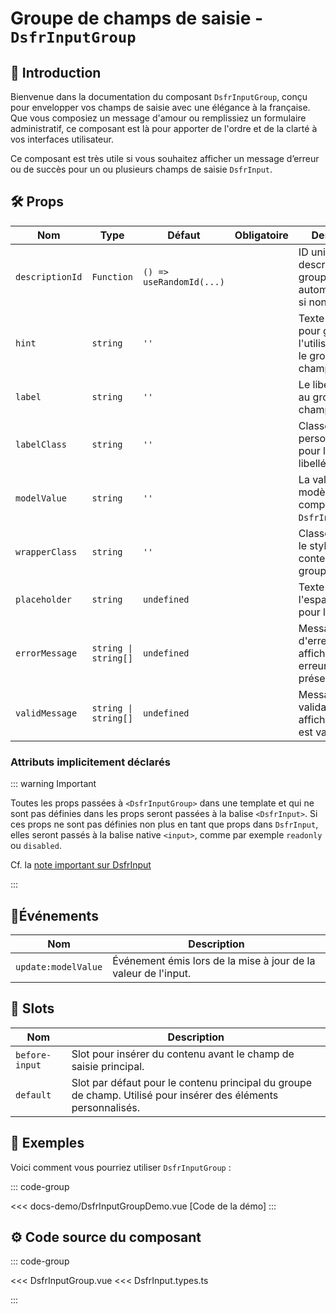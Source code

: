 # Groupe de champs de saisie - `DsfrInputGroup`

## 🌟 Introduction

Bienvenue dans la documentation du composant `DsfrInputGroup`, conçu pour envelopper vos champs de saisie avec une élégance à la française. Que vous composiez un message d'amour ou remplissiez un formulaire administratif, ce composant est là pour apporter de l'ordre et de la clarté à vos interfaces utilisateur.

Ce composant est très utile si vous souhaitez afficher un message d’erreur ou de succès pour un ou plusieurs champs de saisie `DsfrInput`.

## 🛠️ Props

| Nom             | Type        | Défaut                  | Obligatoire   | Description                                                   |
|-----------------|-------------|-------------------------|---------------|---------------------------------------------------------------|
| `descriptionId` | `Function`           | `() => useRandomId(...)`|               | ID unique pour la description du groupe, généré automatiquement si non spécifié. |
| `hint`          | `string`             | `''`                    |               | Texte d'indice pour guider l'utilisateur dans le groupe de champs. |
| `label`         | `string`             | `''`                    |               | Le libellé associé au groupe de champs.                       |
| `labelClass`    | `string`             | `''`                    |               | Classe CSS personnalisée pour le style du libellé.            |
| `modelValue`    | `string`             | `''`                    |               | La valeur liée au modèle du composant `DsfrInput`.            |
| `wrapperClass`  | `string`             | `''`                    |               | Classe CSS pour le style du conteneur du groupe.              |
| `placeholder`   | `string`             | `undefined`             |               | Texte de l'espace réservé pour l'input.                       |
| `errorMessage`  | `string \| string[]` | `undefined`             |               | Message(s) d'erreur à afficher si une erreur est présente.       |
| `validMessage`  | `string \| string[]` | `undefined`             |               | Message(s) de validation à afficher si l'input est valide.       |

### Attributs implicitement déclarés

::: warning Important

Toutes les props passées à `<DsfrInputGroup>` dans une template et qui ne sont pas définies dans les props seront passées à la balise `<DsfrInput>`. Si ces props ne sont pas définies non plus en tant que props dans `DsfrInput`, elles seront passés à la balise native `<input>`, comme par exemple `readonly` ou `disabled`.

Cf. la [note important sur DsfrInput](./DsfrInput.md#attributs-implicitement-declares)

:::

## 📡Événements

| Nom                 | Description                                                                  |
|---------------------|------------------------------------------------------------------------------|
| `update:modelValue` | Événement émis lors de la mise à jour de la valeur de l'input.               |

## 🧩 Slots

| Nom             | Description                                                                                       |
|-----------------|---------------------------------------------------------------------------------------------------|
| `before-input`  | Slot pour insérer du contenu avant le champ de saisie principal.                                  |
| `default`       | Slot par défaut pour le contenu principal du groupe de champ. Utilisé pour insérer des éléments personnalisés. |

## 📝 Exemples

Voici comment vous pourriez utiliser `DsfrInputGroup` :

::: code-group
<Story data-title="Démo" minH="800px">
  <DsfrInputGroupDemo />
</Story>

<<< docs-demo/DsfrInputGroupDemo.vue [Code de la démo]
:::

## ⚙️ Code source du composant

::: code-group

<<< DsfrInputGroup.vue
<<< DsfrInput.types.ts

:::

<script setup>
import DsfrInputGroupDemo from './docs-demo/DsfrInputGroupDemo.vue'
</script>
